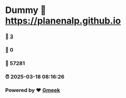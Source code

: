# Dummy :link: https://planenalp.github.io 
### :page_facing_up: [3](https://planenalp.github.io/tag.html) 
### :speech_balloon: 0 
### :hibiscus: 57281 
### :alarm_clock: 2025-03-18 08:16:26 
### Powered by :heart: [Gmeek](https://github.com/Meekdai/Gmeek)
